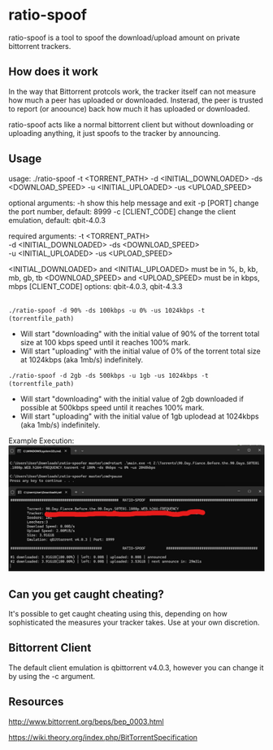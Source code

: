 # ratio-spoof
ratio-spoof is a tool to spoof the download/upload amount on private bittorrent trackers.


## How does it work
In the way that Bittorrent protcols work, the tracker itself can not measure how much a peer has uploaded or downloaded. Insterad, the peer is trusted to report (or anoounce) back how much it has uploaded or downloaded.

ratio-spoof acts like a normal bittorrent client but without downloading or uploading anything, it just spoofs to the tracker by announcing.

## Usage

usage: 
	./ratio-spoof -t <TORRENT_PATH> -d <INITIAL_DOWNLOADED> -ds <DOWNLOAD_SPEED> -u <INITIAL_UPLOADED> -us <UPLOAD_SPEED> 

optional arguments:
	-h           		show this help message and exit
	-p [PORT]    		change the port number, default: 8999
	-c [CLIENT_CODE]	change the client emulation, default: qbit-4.0.3
	  
required arguments:
	-t  <TORRENT_PATH>     
	-d  <INITIAL_DOWNLOADED> 
	-ds <DOWNLOAD_SPEED>						  
	-u  <INITIAL_UPLOADED> 
	-us <UPLOAD_SPEED> 						  
	  
<INITIAL_DOWNLOADED> and <INITIAL_UPLOADED> must be in %, b, kb, mb, gb, tb
<DOWNLOAD_SPEED> and <UPLOAD_SPEED> must be in kbps, mbps
[CLIENT_CODE] options: qbit-4.0.3, qbit-4.3.3
```

./ratio-spoof -d 90% -ds 100kbps -u 0% -us 1024kbps -t (torrentfile_path) 
```
* Will start "downloading" with the initial value of 90% of the torrent total size at 100 kbps speed until it reaches 100% mark.
* Will start "uploading" with the initial value of 0% of the torrent total size at 1024kbps (aka 1mb/s) indefinitely.

```
./ratio-spoof -d 2gb -ds 500kbps -u 1gb -us 1024kbps -t (torrentfile_path) 
```
* Will start "downloading" with the initial value of 2gb downloaded  if possible at 500kbps speed until it reaches 100% mark.
* Will start "uploading" with the initial value of 1gb uplodead at 1024kbps (aka 1mb/s) indefinitely.

Example Execution:
![example execution](https://github.com/Zevgor/ratio-spoof/blob/main/assets/example.png)

## Can you get caught cheating?
It's possible to get caught cheating using this, depending on how sophisticated the measures your tracker takes. Use at your own discretion.

## Bittorrent Client 
The default client emulation is qbittorrent v4.0.3, however you can change it by using the -c argument.

## Resources
http://www.bittorrent.org/beps/bep_0003.html

https://wiki.theory.org/index.php/BitTorrentSpecification
